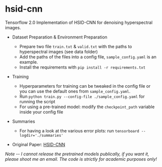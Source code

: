 # hsid-cnn
Tensorflow 2.0 Implementation of HSID-CNN for denoising hyperspectral images.

- Dataset Preparation & Environment Preparation
  - Prepare two file `train.txt` & `valid.txt` with the paths to hyperspectral images (see data folder)
  - Add the paths of the files into a config file, `sample_config.yaml` is an example.
  - Install the requirements with `pip install -r requirements.txt`
 
- Training
   - Hyperparameters for training can be tweaked in the config file or you can use the default ones from `sample_config.yaml`.
   - Run `python train.py --config-file ./sample_config.yaml` for running the script
   - For using a pre-trained model: modify the `checkpoint_path` variable inside your config file
  
- Summaries
  - For having a look at the various error plots: run `tensorboard --logdir='./summaries'`
 
 
- Original Paper: [HSID-CNN](https://arxiv.org/pdf/1806.00183.pdf)


*Note -- I cannot release the pretrained models publically, if you want it, please shoot me an email. The code is strictly for academic purposes only!*
